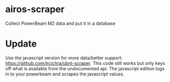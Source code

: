 # airos-scraper
Collect PowerBeam M2 data and put it in a database

# Update
Use the javascript version for more data/better support: https://github.com/jrcichra/ubnt-scraper.
This code still works but only keys off what is available from the undocumented api. The javascript edition logs in to your powerbeam and scrapes the javascript values.
